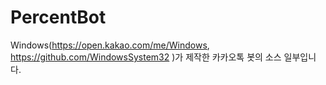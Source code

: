 # PercentBot
Windows(https://open.kakao.com/me/Windows, https://github.com/WindowsSystem32 )가 제작한 카카오톡 봇의 소스 일부입니다.

